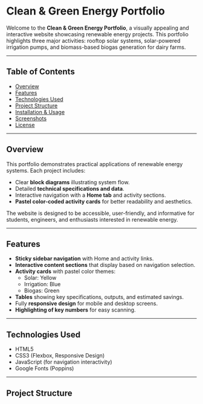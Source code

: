 # Clean & Green Energy Portfolio

Welcome to the **Clean & Green Energy Portfolio**, a visually appealing and interactive website showcasing renewable energy projects. This portfolio highlights three major activities: rooftop solar systems, solar-powered irrigation pumps, and biomass-based biogas generation for dairy farms.

---

## **Table of Contents**

- [Overview](#overview)  
- [Features](#features)  
- [Technologies Used](#technologies-used)  
- [Project Structure](#project-structure)  
- [Installation & Usage](#installation--usage)  
- [Screenshots](#screenshots)  
- [License](#license)

---

## **Overview**

This portfolio demonstrates practical applications of renewable energy systems. Each project includes:

- Clear **block diagrams** illustrating system flow.  
- Detailed **technical specifications and data**.  
- Interactive navigation with a **Home tab** and activity sections.  
- **Pastel color-coded activity cards** for better readability and aesthetics.

The website is designed to be accessible, user-friendly, and informative for students, engineers, and enthusiasts interested in renewable energy.

---

## **Features**

- **Sticky sidebar navigation** with Home and activity links.  
- **Interactive content sections** that display based on navigation selection.  
- **Activity cards** with pastel color themes:  
  - Solar: Yellow  
  - Irrigation: Blue  
  - Biogas: Green  
- **Tables** showing key specifications, outputs, and estimated savings.  
- Fully **responsive design** for mobile and desktop screens.  
- **Highlighting of key numbers** for easy scanning.

---

## **Technologies Used**

- HTML5  
- CSS3 (Flexbox, Responsive Design)  
- JavaScript (for navigation interactivity)  
- Google Fonts (Poppins)

---

## **Project Structure**

